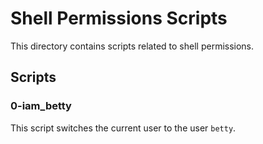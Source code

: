 # Shell Permissions Scripts

This directory contains scripts related to shell permissions.

## Scripts

### 0-iam_betty
This script switches the current user to the user `betty`.
